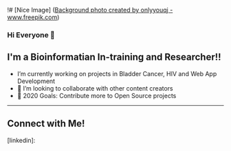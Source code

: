 !# [Nice Image] (<a href='https://www.freepik.com/photos/background'>Background photo created by onlyyouqj - www.freepik.com</a>)



### Hi Everyone 👋

## I'm a Bioinformatian In-training and Researcher!!

-    I’m currently working on projects in Bladder Cancer, HIV and Web App Development 
- 👯 I’m looking to collaborate with other content creators
- 🥅 2020 Goals: Contribute more to Open Source projects

*********

## Connect with Me! 

[linkedin]: 
